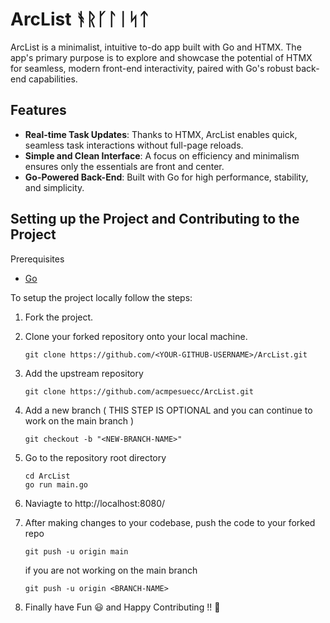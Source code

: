 # ArcList ᚬᚱᚴᛚᛁᛋᛏ
ArcList is a minimalist, intuitive to-do app built with Go and HTMX. The app's primary purpose is to explore and showcase the potential of HTMX for seamless, modern front-end interactivity, paired with Go's robust back-end capabilities.

## Features
- **Real-time Task Updates**: Thanks to HTMX, ArcList enables quick, seamless task interactions without full-page reloads.
- **Simple and Clean Interface**: A focus on efficiency and minimalism ensures only the essentials are front and center.
- **Go-Powered Back-End**: Built with Go for high performance, stability, and simplicity.
 
## Setting up the Project and Contributing to the Project

Prerequisites
 - [Go](https://go.dev/doc/install)

To setup the project locally follow the steps:
1. Fork the project.
2. Clone your forked repository onto your local machine.

    ```
    git clone https://github.com/<YOUR-GITHUB-USERNAME>/ArcList.git
    ```
4. Add the upstream repository

    ```
    git clone https://github.com/acmpesuecc/ArcList.git
    ```
6. Add a new branch ( THIS STEP IS OPTIONAL and you can continue to work on the main branch )

    ```
    git checkout -b "<NEW-BRANCH-NAME>"
    ```
8. Go to the repository root directory

    ```
    cd ArcList
    go run main.go
    ```
10. Naviagte to http://localhost:8080/
11. After making changes to your codebase, push the code to your forked repo
   
    ```
    git push -u origin main
    ```
    if you are not working on the main branch
    ```
    git push -u origin <BRANCH-NAME>
    ```
11. Finally have Fun 😃 and Happy Contributing !! 🥳
